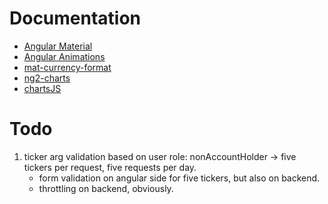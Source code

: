 
# Documentation

- [Angular Material](https://material.angular.io/) <br>
- [Angular Animations](https://angular.io/guide/animations)<br>
- [mat-currency-format](https://www.npmjs.com/package/mat-currency-format)<br>
- [ng2-charts](https://valor-software.com/ng2-charts/)<br>
- [chartsJS](https://www.chartjs.org/docs/latest/)<br>

# Todo

1. ticker arg validation based on user role: nonAccountHolder -> five tickers per request, five requests per day.
    - form validation on angular side for five tickers, but also on backend.
    - throttling on backend, obviously.